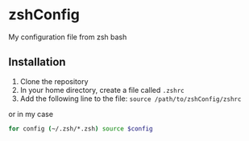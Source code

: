 # zshConfig
My configuration file from zsh bash

## Installation
1. Clone the repository
2. In your home directory, create a file called `.zshrc`
3. Add the following line to the file: `source /path/to/zshConfig/zshrc`
 
 or in my case

```bash
for config (~/.zsh/*.zsh) source $config
```
